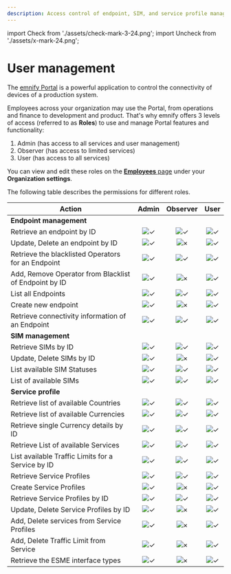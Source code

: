 ```yaml
---
description: Access control of endpoint, SIM, and service profile management 
---
```

import Check from './assets/check-mark-3-24.png';
import Uncheck from './assets/x-mark-24.png';

# User management

The [emnify Portal](https://portal.emnify.com/) is a powerful application to control the connectivity of devices of a production system.

Employees across your organization may use the Portal, from operations and finance to development and product.
That's why emnify offers 3 levels of access (referred to as **Roles**) to use and manage Portal features and functionality:

1. Admin (has access to all services and user management)
1. Observer (has access to limited services)
1. User (has access to all services)

You can view and edit these roles on the [**Employees** page](https://portal.emnify.com/organisation-settings/users) under your **Organization settings**. 

The following table describes the permissions for different roles.

| Action | Admin | Observer | User |
| ------ | :---: | :------: | :--: |
| **Endpoint management** ||||
| Retrieve an endpoint by ID | <img src={Check} alt="✓" /> | <img src={Check} alt="✓" /> | <img src={Check} alt="✓" /> |
| Update, Delete an endpoint by ID | <img src={Check} alt="✓" /> | <img src={Uncheck} alt="×" /> | <img src={Check} alt="✓" /> |
| Retrieve the blacklisted Operators for an Endpoint | <img src={Check} alt="✓" /> | <img src={Check} alt="✓" /> | <img src={Check} alt="✓" /> |
| Add, Remove Operator from Blacklist of Endpoint by ID | <img src={Check} alt="✓" /> | <img src={Uncheck} alt="×" /> | <img src={Check} alt="✓" /> |
| List all Endpoints | <img src={Check} alt="✓" /> | <img src={Check} alt="✓" /> | <img src={Check} alt="✓" /> |
| Create new endpoint | <img src={Check} alt="✓" /> | <img src={Uncheck} alt="×" /> | <img src={Check} alt="✓" /> |
| Retrieve connectivity information of an Endpoint | <img src={Check} alt="✓" /> | <img src={Check} alt="✓" /> | <img src={Check} alt="✓" /> |
| **SIM management** ||||
| Retrieve SIMs by ID | <img src={Check} alt="✓" /> | <img src={Check} alt="✓" /> | <img src={Check} alt="✓" /> |
| Update, Delete SIMs by ID | <img src={Check} alt="✓" /> | <img src={Uncheck} alt="×" /> | <img src={Check} alt="✓" /> |
| List available SIM Statuses | <img src={Check} alt="✓" /> | <img src={Check} alt="✓" /> | <img src={Check} alt="✓" /> |
| List of available SIMs | <img src={Check} alt="✓" /> | <img src={Check} alt="✓" /> | <img src={Check} alt="✓" /> |
| **Service profile** ||||
| Retrieve list of available Countries | <img src={Check} alt="✓" /> | <img src={Check} alt="✓" /> | <img src={Check} alt="✓" /> |
| Retrieve list of available Currencies | <img src={Check} alt="✓" /> | <img src={Check} alt="✓" /> | <img src={Check} alt="✓" /> |
| Retrieve single Currency details by ID | <img src={Check} alt="✓" /> | <img src={Check} alt="✓" /> | <img src={Check} alt="✓" /> |
| Retrieve List of available Services | <img src={Check} alt="✓" /> | <img src={Check} alt="✓" /> | <img src={Check} alt="✓" /> |
| List available Traffic Limits for a Service by ID | <img src={Check} alt="✓" /> | <img src={Check} alt="✓" /> | <img src={Check} alt="✓" /> |
| Retrieve Service Profiles | <img src={Check} alt="✓" /> | <img src={Check} alt="✓" /> | <img src={Check} alt="✓" /> |
| Create Service Profiles | <img src={Check} alt="✓" /> | <img src={Uncheck} alt="×" /> | <img src={Check} alt="✓" />
| Retrieve Service Profiles by ID | <img src={Check} alt="✓" /> | <img src={Check} alt="✓" /> | <img src={Check} alt="✓" /> |
| Update, Delete Service Profiles by ID | <img src={Check} alt="✓" /> | <img src={Uncheck} alt="×" /> | <img src={Check} alt="✓" /> |
| Add, Delete services from Service Profiles | <img src={Check} alt="✓" /> | <img src={Uncheck} alt="×" /> | <img src={Check} alt="✓" /> |
| Add, Delete Traffic Limit from Service | <img src={Check} alt="✓" /> | <img src={Uncheck} alt="×" /> | <img src={Check} alt="✓" /> |
| Retrieve the ESME interface types | <img src={Check} alt="✓" /> | <img src={Uncheck} alt="×" /> | <img src={Check} alt="✓" /> |
